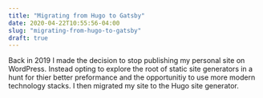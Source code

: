 ```yaml
---
title: "Migrating from Hugo to Gatsby"
date: 2020-04-22T10:55:56-04:00
slug: "migrating-from-hugo-to-gatsby"
draft: true
---
```


Back in 2019 I made the decision to stop publishing my personal site on WordPress. Instead opting to explore the root of static site generators in a hunt for thier better preformance and the opportunitiy to use more modern technology stacks. I then migrated my site to the Hugo site generator.

